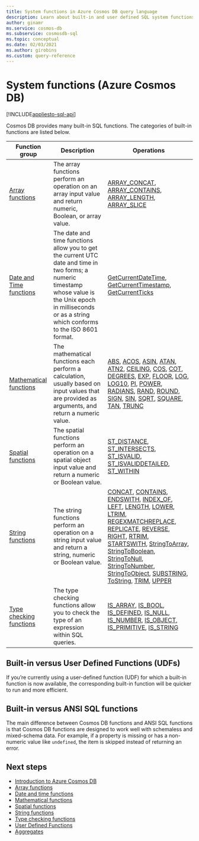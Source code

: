 ```yaml
---
title: System functions in Azure Cosmos DB query language
description: Learn about built-in and user defined SQL system functions in Azure Cosmos DB.
author: ginamr
ms.service: cosmos-db
ms.subservice: cosmosdb-sql
ms.topic: conceptual
ms.date: 02/03/2021
ms.author: girobins
ms.custom: query-reference
---
```

# System functions (Azure Cosmos DB)
[!INCLUDE[appliesto-sql-api](includes/appliesto-sql-api.md)]

 Cosmos DB provides many built-in SQL functions. The categories of built-in functions are listed below.  
  
|Function group|Description|Operations|  
|--------------|-----------------|-----------------| 
|[Array functions](sql-query-array-functions.md)|The array functions perform an operation on an array input value and return numeric, Boolean, or array value. | [ARRAY_CONCAT](sql-query-array-concat.md), [ARRAY_CONTAINS](sql-query-array-contains.md), [ARRAY_LENGTH](sql-query-array-length.md), [ARRAY_SLICE](sql-query-array-slice.md) |
|[Date and Time functions](sql-query-date-time-functions.md)|The date and time functions allow you to get the current UTC date and time in two forms; a numeric timestamp whose value is the Unix epoch in milliseconds or as a string which conforms to the ISO 8601 format. | [GetCurrentDateTime](sql-query-getcurrentdatetime.md), [GetCurrentTimestamp](sql-query-getcurrenttimestamp.md), [GetCurrentTicks](sql-query-sql-query-getcurrentticksmd) |
|[Mathematical functions](sql-query-mathematical-functions.md)|The mathematical functions each perform a calculation, usually based on input values that are provided as arguments, and return a numeric value. | [ABS](sql-query-abs.md), [ACOS](sql-query-acos.md), [ASIN](sql-query-asin.md), [ATAN](sql-query-atan.md), [ATN2](sql-query-atn2.md), [CEILING](sql-query-ceiling.md), [COS](sql-query-cos.md), [COT](sql-query-cot.md), [DEGREES](sql-query-degrees.md), [EXP](sql-query-exp.md), [FLOOR](sql-query-floor.md), [LOG](sql-query-log.md), [LOG10](sql-query-log10.md), [PI](sql-query-pi.md), [POWER](sql-query-power.md), [RADIANS](sql-query-radians.md), [RAND](sql-query-rand.md), [ROUND](sql-query-round.md), [SIGN](sql-query-sign.md), [SIN](sql-query-sin.md), [SQRT](sql-query-sqrt.md), [SQUARE](sql-query-square.md), [TAN](sql-query-tan.md), [TRUNC](sql-query-trunc.md) |
|[Spatial functions](sql-query-spatial-functions.md)|The spatial functions perform an operation on a spatial object input value and return a numeric or Boolean value. | [ST_DISTANCE](sql-query-st-distance.md), [ST_INTERSECTS](sql-query-st-intersects.md), [ST_ISVALID](sql-query-st-isvalid.md), [ST_ISVALIDDETAILED](sql-query-st-isvaliddetailed.md), [ST_WITHIN](sql-query-st-within.md) |
|[String functions](sql-query-string-functions.md)|The string functions perform an operation on a string input value and return a string, numeric or Boolean value. | [CONCAT](sql-query-concat.md), [CONTAINS](sql-query-contains.md), [ENDSWITH](sql-query-endswith.md), [INDEX_OF](sql-query-index-of.md), [LEFT](sql-query-left.md), [LENGTH](sql-query-length.md), [LOWER](sql-query-lower.md), [LTRIM](sql-query-ltrim.md), [REGEXMATCH](sql-query-regexmatch.md)[REPLACE](sql-query-replace.md), [REPLICATE](sql-query-replicate.md), [REVERSE](sql-query-reverse.md), [RIGHT](sql-query-right.md), [RTRIM](sql-query-rtrim.md), [STARTSWITH](sql-query-startswith.md), [StringToArray](sql-query-stringtoarray.md), [StringToBoolean](sql-query-stringtoboolean.md), [StringToNull](sql-query-stringtonull.md), [StringToNumber](sql-query-stringtonumber.md), [StringToObject](sql-query-stringtoobject.md), [SUBSTRING](sql-query-substring.md), [ToString](sql-query-tostring.md), [TRIM](sql-query-trim.md), [UPPER](sql-query-upper.md) |
|[Type checking functions](sql-query-type-checking-functions.md)|The type checking functions allow you to check the type of an expression within SQL queries. | [IS_ARRAY](sql-query-is-array.md), [IS_BOOL](sql-query-is-bool.md), [IS_DEFINED](sql-query-is-defined.md), [IS_NULL](sql-query-is-null.md), [IS_NUMBER](sql-query-is-number.md), [IS_OBJECT](sql-query-is-object.md), [IS_PRIMITIVE](sql-query-is-primitive.md), [IS_STRING](sql-query-is-string.md) |

## Built-in versus User Defined Functions (UDFs)

If you’re currently using a user-defined function (UDF) for which a built-in function is now available, the corresponding built-in function will be quicker to run and more efficient.

## Built-in versus ANSI SQL functions

The main difference between Cosmos DB functions and ANSI SQL functions is that Cosmos DB functions are designed to work well with schemaless and mixed-schema data. For example, if a property is missing or has a non-numeric value like `undefined`, the item is skipped instead of returning an error.

## Next steps

- [Introduction to Azure Cosmos DB](introduction.md)
- [Array functions](sql-query-array-functions.md)
- [Date and time functions](sql-query-date-time-functions.md)
- [Mathematical functions](sql-query-mathematical-functions.md)
- [Spatial functions](sql-query-spatial-functions.md)
- [String functions](sql-query-string-functions.md)
- [Type checking functions](sql-query-type-checking-functions.md)
- [User Defined Functions](sql-query-udfs.md)
- [Aggregates](sql-query-aggregate-functions.md)

